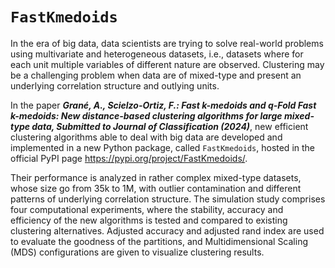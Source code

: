 # `FastKmedoids`

In the era of big data, data scientists are trying to solve real-world problems using multivariate
and heterogeneous datasets, i.e., datasets where for each unit multiple variables of different
nature are observed. Clustering may be a challenging problem when data are of mixed-type and
present an underlying correlation structure and outlying units.

In the paper ***Grané, A., Scielzo-Ortiz, F.: Fast k-medoids and q-Fold Fast k-medoids: New distance-based clustering algorithms for large mixed-type data, Submitted to Journal of Classification (2024)***, new efficient clustering algorithms able to deal with big data are developed and implemented in a new Python package, called `FastKmedoids`, hosted in the official PyPI page https://pypi.org/project/FastKmedoids/. 

Their performance is analyzed in rather complex
mixed-type datasets, whose size go from 35k to 1M, with outlier contamination and different
patterns of underlying correlation structure. The simulation study comprises four computational
experiments, where the stability, accuracy and efficiency of the new algorithms is tested and
compared to existing clustering alternatives. Adjusted accuracy and adjusted rand index are
used to evaluate the goodness of the partitions, and Multidimensional Scaling (MDS)
configurations are given to visualize clustering results.

```{tableofcontents}
```
